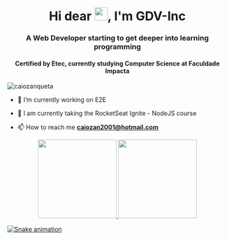<h1 align="center">Hi dear <img src="https://raw.githubusercontent.com/kaueMarques/kaueMarques/master/hi.gif" width="30px">, I'm GDV-Inc</h1>
<h3 align="center">A Web Developer starting to get deeper into learning programming</h3>
<h4 align="center">Certified by Etec, currently studying Computer Science at Faculdade Impacta</h4>
<p align="left"> <img src="https://komarev.com/ghpvc/?username=caiozanqueta" alt="caiozanqueta" /> </p>

- 🔭 I’m currently working on E2E

- 🌱 I am currently taking the RocketSeat Ignite - NodeJS course

- 📫 How to reach me **caiozan2001@hotmail.com**


  
<div align="center">
  <a href="https://github.com/CaioZanqueta">
  <img height="180em" src="https://github-readme-stats.vercel.app/api?username=CaioZanqueta&show_icons=true&theme=codeSTACKr&title_color=B00F0F&border_color=B00F0F&include_all_commits=true&count_private=true&icon_color=DC1C1C"/>
  <img height="180em" src="https://github-readme-stats.vercel.app/api/top-langs/?username=CaioZanqueta&layout=compact&langs_count=7&theme=codeSTACKr&title_color=B00F0F&border_color=B00F0F"/>
</div>
  
  ![Snake animation](https://github.com/CaioZanqueta/CaioZanqueta/blob/output/github-contribution-grid-snake.svg)
